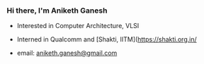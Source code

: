 ### Hi there, I'm Aniketh Ganesh
- Interested in Computer Architecture, VLSI
- Interned in Qualcomm and [Shakti, IITM](https://shakti.org.in/

- email: aniketh.ganesh@gmail.com
<!--
**aniketh-g/aniketh-g** is a ✨ _special_ ✨ repository because its `README.md` (this file) appears on your GitHub profile.

Here are some ideas to get you started:

- 🔭 I’m currently working on ...
- 🌱 I’m currently learning ...
- 👯 I’m looking to collaborate on ...
- 🤔 I’m looking for help with ...
- 💬 Ask me about ...
- 📫 How to reach me: ...
- 😄 Pronouns: ...
- ⚡ Fun fact: ...
-->
